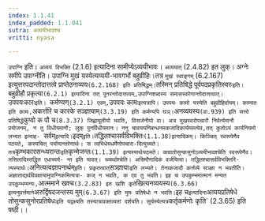 ```yaml
---
index: 1.1.41
index_padded: 1.1.041
sutra: अव्ययीभावश्च
vritti: nyasa

---
```

`उपाग्नि` इति। `अव्ययं विभक्ति` (2.1.6) इत्यादिना सामीप्येऽव्ययीभावः।
`अव्ययात्` (2.4.82) इत लुक्। अग्नेः समीपे उपाग्नीति। उपाग्नि मुखं यस्येत्यव्ययी-भावगर्भो बहुव्रीहिः।तत्र `मुखं स्वाङ्गम्` (6.2.167) इत्युत्तरपदान्तोदात्तत्वे
प्राप्तेठनाव्यय` (6.2.168) इति प्रतिषिद्धम्। `तस्मिन् प्रतिषिद्धे पूर्वपदप्रकृतिस्वरः` इति। `बहुव्रीहौ प्रकृत्या` (6.2.1) इत्यादिना तत् पुनरन्तोदात्तत्वम्,उपाग्निशब्दस्य समासस्वरेणान्तोदात्तत्वात्। `उपपयःकारः`इति। `कर्मण्यण्` (3.2.1) एवम्,
`उपपयः कामः` इत्यत्रापि। उपपयः कामो यस्येति बहुव्रीहिर्वायम्। काम्यत इति कामः, `अकर्त्तरि च कारके सञ्ज्ञायाम्` (3.3.19) इति कर्मण्यपि घञ्। `अनव्ययस्य` (वा.939) इति सत्त्वे प्रतिषिद्धे `कुप्वो क पौ च`(8.3.37) जिह्वामूलीयो भवति, विसर्जनीयो वा। अत्र मुखस्वरोपचारौ निर्वर्त्यमानौ प्रयोजनम्, न तु विधीयमानौ; लुक् पुनर्विधीयमानः। ननु चावययनिबन्धनमकजादिकार्यमस्त्येव,तत् कुतोऽयं कार्यनियमो लभ्यत इत्याह-
`सर्वम्` इत्यादि। `इदम्` इति। `तद्धितश्चासर्वविभक्तिः` (1.1.38)इत्यादिकम्।
किञ्चित् स्वरूपेणैव पठ्यते, कस्यचित् पर्यायान्तरेणार्थः। स त्वभिधेयधर्मेणोपचारा-दित्युच्यते। तत्र `कृम्भकारसन्ध्यरान्तः` इति `कृन्मेजन्तः` (1.1.39) इत्यस्यार्थःपठ्यते। क्त्वातोसुन्कसुनोऽव्ययीभावश्चेति स्वरूपेणैव। तसिलादिस्तद्धित एधाच्पर्य-
न्त इति यावत्। च्व्यर्थाश्चेति। असिमौणादिकं वर्जयित्वा। तद्धितश्चासर्वविभक्तिरि-
त्यस्यार्थः। `अनित्यत्वज्ञापनार्थम्` इति। प्रकृतत्वात् `सञ्ज्ञायाः` इति लभ्यते।
तेनाकजादौ कर्त्तव्ये सञ्ज्ञा न भवतीति। अज्ञाताद्यर्थविवक्षायामुपाग्निकमित्यत्रा-
कज् न भवति, क एव तु भवति। इह च उपकुम्भमात्मानं मन्यत उपकुम्भम्मन्यः,
`आत्ममाने खश्च` (3.2.83) इत खशि कृते `खित्यनव्ययस्य` (6.3.66)
इत्यनुवर्त्तमाने `अरुर्द्विषदजन्तस्य मुम्` (6.3.67) इति मुमः प्रतिषेधो न भवति। `इह च` इत्यादिना `अव्ययप्रतिषेधे तोसुन्कसुनोरप्रतिषेधः` इति यद्वक्ष्यति तस्यात्रावक्तव्यतां दर्शयति। सूर्यस्येत्यत्र `कर्तृकर्मणोः कृति` (2.3.65) इति षष्ठी।।
